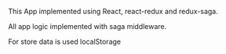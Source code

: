 This App implemented using React, react-redux and redux-saga.

All app logic implemented with saga middleware. 

For store data is used localStorage